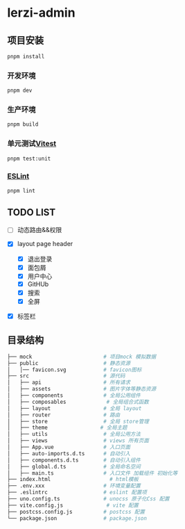 # lerzi-admin

## 项目安装

```sh
pnpm install
```

### 开发环境

```sh
pnpm dev
```

### 生产环境

```sh
pnpm build
```

### 单元测试[Vitest](https://vitest.dev/)

```sh
pnpm test:unit
```

###  [ESLint](https://eslint.org/)

```sh
pnpm lint
```

## TODO LIST

- [ ] 动态路由&&权限
- [x] layout page header
  - [x] 退出登录
  - [x] 面包屑
  - [x] 用户中心
  - [x] GitHUb
  - [x] 搜索
  - [x] 全屏
- [x] 标签栏


## 目录结构

```bash
├── mock                       # 项目mock 模拟数据
├── public                     # 静态资源
│   │── favicon.svg            # favicon图标
├── src                        # 源代码
│   ├── api                    # 所有请求
│   ├── assets                 # 图片字体等静态资源
│   ├── components             # 全局公用组件
│   ├── composables             # 全局组合式函数
│   ├── layout                 # 全局 layout
│   ├── router                 # 路由
│   ├── store                  # 全局 store管理
│   ├── theme                 # 全局主题
│   ├── utils                  # 全局公用方法
│   ├── views                  # views 所有页面
│   ├── App.vue                # 入口页面
│   ├── auto-imports.d.ts      # 自动引入
│   ├── components.d.ts        # 自动引入组件
│   ├── global.d.ts			   # 全局命名空间
│   ├── main.ts                # 入口文件 加载组件 初始化等
├── index.html                   # html模板
├── .env.xxx                   # 环境变量配置
├── .eslintrc                  # eslint 配置项
├── uno.config.ts              # unocss 原子化Css 配置
├── vite.config.js              # vite 配置
├── postcss.config.js          # postcss 配置
└── package.json               # package.json
```
